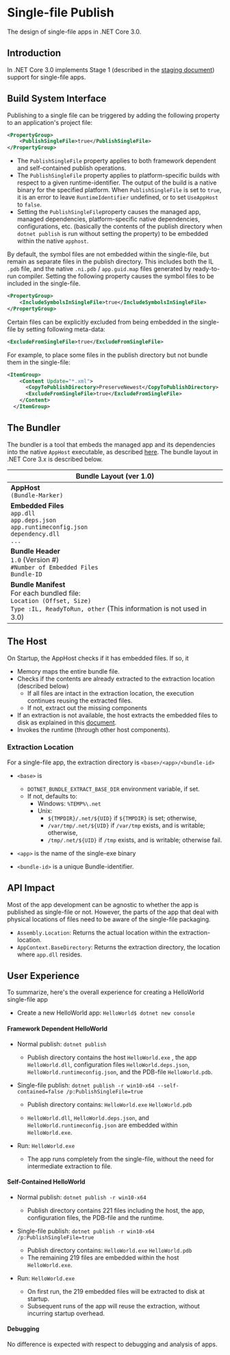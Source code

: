 # Single-file Publish

The design of single-file apps in .NET Core 3.0.

## Introduction

In .NET Core 3.0 implements Stage 1 (described in the [staging document](staging.md)) support for single-file apps.

## Build System Interface

Publishing to a single file can be triggered by adding the following property to an application's project file:

```xml
<PropertyGroup>
    <PublishSingleFile>true</PublishSingleFile>
</PropertyGroup>    
```

* The `PublishSingleFile` property applies to both framework dependent and self-contained publish operations.
* The `PublishSingleFile` property applies to platform-specific builds with respect to a given runtime-identifier. The output of the build is a native binary for the specified platform.
  When `PublishSingleFile`  is set to `true`, it is an error to leave `RuntimeIdentifier` undefined, or to set `UseAppHost` to `false`.
* Setting the `PublishSingleFile`property causes the managed app, managed dependencies, platform-specific native dependencies, configurations, etc. (basically the contents of the publish directory when `dotnet publish` is run without setting the property) to be embedded within the native `apphost`. 

By default, the symbol files are not embedded within the single-file, but remain as separate files in the publish directory. This includes both the IL `.pdb` file, and the native `.ni.pdb` / `app.guid.map` files generated by ready-to-run compiler. Setting the following property causes the symbol files to be included in the single-file.

```xml
<PropertyGroup>
    <IncludeSymbolsInSingleFile>true</IncludeSymbolsInSingleFile>
</PropertyGroup>
```

Certain files can be explicitly excluded from being embedded in the single-file by setting following meta-data:

```xml
<ExcludeFromSingleFile>true</ExcludeFromSingleFile>
```

For example, to place some files in the publish directory but not bundle them in the single-file:

```xml
<ItemGroup>
    <Content Update="*.xml">
      <CopyToPublishDirectory>PreserveNewest</CopyToPublishDirectory>
      <ExcludeFromSingleFile>true</ExcludeFromSingleFile>
    </Content>
  </ItemGroup>
```

## The Bundler

The bundler is a tool that embeds the managed app and its dependencies into the native `AppHost` executable, as described [here](bundler.md). The bundle layout in .NET Core 3.x is described below.

| Bundle Layout (ver 1.0) |
| ------------------------------------------------------------ |
| **AppHost**<br />`(Bundle-Marker)`                               |
| **Embedded Files**<br />`app.dll` <br />`app.deps.json`<br />`app.runtimeconfig.json`<br />`dependency.dll`<br />`...`<br /> |
| **Bundle Header** <br />`1.0` (Version #)<br /> `#Number of Embedded Files`<br />`Bundle-ID` |
| **Bundle Manifest**<br />For each bundled file:<br />   `Location (Offset, Size)`<br />   `Type :IL, ReadyToRun, other` (This information is not used in 3.0) |

## The Host

On Startup, the AppHost checks if it has embedded files. If so, it 

* Memory maps the entire bundle file.
* Checks if the contents are already extracted to the extraction location (described below)
  * If all files are intact in the extraction location, the execution continues reusing the extracted files.
  * If not, extract out the missing components
* If an extraction is not available, the host extracts the embedded files to disk as explained in this [document](extract.md). 
* Invokes the runtime (through other host components).

### Extraction Location

For a single-file app, the extraction directory is `<base>/<app>/<bundle-id>`

* `<base>` is 
  * `DOTNET_BUNDLE_EXTRACT_BASE_DIR` environment variable, if set.
  * If not, defaults to: 
    * Windows: `%TEMP%\.net`
    * Unix:
      * `${TMPDIR}/.net/${UID}` if `${TMPDIR}` is set; otherwise,
      * `/var/tmp/.net/${UID}` if `/var/tmp` exists, and is writable; otherwise,
      * `/tmp/.net/${UID}` if `/tmp` exists, and is writable; otherwise fail.

* `<app>` is the name of the single-exe binary

* `<bundle-id>` is a unique Bundle-identifier. 

## API Impact

Most of the app development can be agnostic to whether the app is published as single-file or not. However, the parts of the app that deal with physical locations of files need to be aware of the single-file packaging. 

* `Assembly.Location`: Returns the actual location within the extraction-location. 
* `AppContext.BaseDirectory`: Returns the extraction directory, the location where `app.dll` resides.

## User Experience

To summarize, here's the overall experience for creating a HelloWorld single-file app 

*  Create a new HelloWorld app: `HelloWorld$ dotnet new console`

#### Framework Dependent HelloWorld

* Normal publish: `dotnet publish` 

  * Publish directory contains the host `HelloWorld.exe` ,  the app `HelloWorld.dll`, configuration files `HelloWorld.deps.json`, `HelloWorld.runtimeconfig.json`, and the PDB-file `HelloWorld.pdb`.

* Single-file publish: `dotnet publish -r win10-x64 --self-contained=false /p:PublishSingleFile=true`

  * Publish directory contains: `HelloWorld.exe` `HelloWorld.pdb`

  * `HelloWorld.dll`, `HelloWorld.deps.json`, and `HelloWorld.runtimeconfig.json` are embedded within `HelloWorld.exe`.

* Run: `HelloWorld.exe`

  * The app runs completely from the single-file, without the need for intermediate extraction to file.

#### Self-Contained HelloWorld

- Normal publish: `dotnet publish -r win10-x64`

  * Publish directory contains 221 files including the host, the app, configuration files, the PDB-file and the runtime.

- Single-file publish: `dotnet publish -r win10-x64 /p:PublishSingleFile=true`

  - Publish directory contains: `HelloWorld.exe` `HelloWorld.pdb`
  - The remaining 219 files are embedded within the host `HelloWorld.exe`.

- Run: `HelloWorld.exe`

  * On first run, the 219 embedded files will be extracted to disk at startup. 
  * Subsequent runs of the app will reuse the extraction, without incurring startup overhead.

#### Debugging 

No difference is expected with respect to debugging and analysis of apps.

